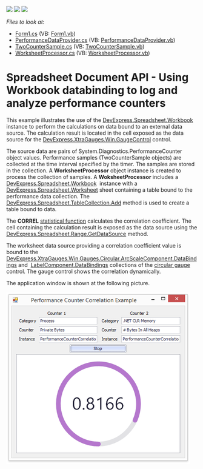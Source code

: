 <!-- default badges list -->
![](https://img.shields.io/endpoint?url=https://codecentral.devexpress.com/api/v1/VersionRange/128613015/17.1.3%2B)
[![](https://img.shields.io/badge/Open_in_DevExpress_Support_Center-FF7200?style=flat-square&logo=DevExpress&logoColor=white)](https://supportcenter.devexpress.com/ticket/details/T520862)
[![](https://img.shields.io/badge/📖_How_to_use_DevExpress_Examples-e9f6fc?style=flat-square)](https://docs.devexpress.com/GeneralInformation/403183)
<!-- default badges end -->
<!-- default file list -->
*Files to look at*:

* [Form1.cs](./CS/PerformanceCounterCorrelationExample/Form1.cs) (VB: [Form1.vb](./VB/PerformanceCounterCorrelationExample/Form1.vb))
* [PerformanceDataProvider.cs](./CS/PerformanceCounterCorrelationExample/PerformanceDataProvider.cs) (VB: [PerformanceDataProvider.vb](./VB/PerformanceCounterCorrelationExample/PerformanceDataProvider.vb))
* [TwoCounterSample.cs](./CS/PerformanceCounterCorrelationExample/TwoCounterSample.cs) (VB: [TwoCounterSample.vb](./VB/PerformanceCounterCorrelationExample/TwoCounterSample.vb))
* [WorksheetProcessor.cs](./CS/PerformanceCounterCorrelationExample/WorksheetProcessor.cs) (VB: [WorksheetProcessor.vb](./VB/PerformanceCounterCorrelationExample/WorksheetProcessor.vb))
<!-- default file list end -->
# Spreadsheet Document API - Using Workbook databinding to log and analyze performance counters


<p>This example illustrates the use of the <a href="http://help.devexpress.com/#DocumentServer/clsDevExpressSpreadsheetWorkbooktopic">DevExpress.Spreadsheet.Workbook</a> instance to perform the calculations on data bound to an external data source. The calculation result is located in the cell exposed as the data source for the <a href="http://help.devexpress.com/#WindowsForms/clsDevExpressXtraGaugesWinGaugeControltopic">DevExpress.XtraGauges.Win.GaugeControl</a> control.</p>
<p>The source data are pairs of System.Diagnostics.PerformanceCounter object values. Performance samples (TwoCounterSample objects) are collected at the time interval specified by the timer. The samples are stored in the collection. A <strong>WorksheetProcessor</strong> object instance is created to process the collection of samples. A <strong>WoksheetProcessor</strong> includes a <a href="http://help.devexpress.com/#DocumentServer/clsDevExpressSpreadsheetWorkbooktopic">DevExpress.Spreadsheet.Workbook</a>  instance with a <a href="http://help.devexpress.com/#CoreLibraries/clsDevExpressSpreadsheetWorksheettopic">DevExpress.Spreadsheet.Worksheet</a> sheet containing a table bound to the performance data collection. The <a href="http://help.devexpress.com/#CoreLibraries/DevExpressSpreadsheetTableCollection_Addtopic">DevExpress.Spreadsheet.TableCollection.Add</a> method is used to create a table bound to data.</p>
<p>The <strong>CORREL</strong> <a href="http://help.devexpress.com/#DocumentServer/CustomDocument15067">statistical function</a> calculates the correlation coefficient. The cell containing the calculation result is exposed as the data source using the <a href="http://help.devexpress.com/#CoreLibraries/DevExpressSpreadsheetRange_GetDataSourcetopic">DevExpress.Spreadsheet.Range.GetDataSource</a> method.</p>
<p>The worksheet data source providing a correlation coefficient value is bound to the <a href="http://help.devexpress.com/#WindowsForms/DevExpressXtraGaugesWinGaugesCircularArcScaleComponent_DataBindingstopic">DevExpress.XtraGauges.Win.Gauges.Circular.ArcScaleComponent.DataBindings</a> and  <a href="http://help.devexpress.com/#WindowsForms/DevExpressXtraGaugesWinBaseLabelComponent_DataBindingstopic">LabelComponent.DataBindings</a> collections of the <a href="http://help.devexpress.com/#WindowsForms/CustomDocument18225">circular gauge</a> control. The gauge control shows the correlation dynamically.</p>
<p>The application window is shown at the following picture.<br><br><img src="https://raw.githubusercontent.com/DevExpress-Examples/document-server-using-workbook-databinding-to-log-and-analyze-performance-counters-t520862/17.1.3+/media/18d40212-460e-11e7-80c0-00155d624807.png"></p>
<br/>
